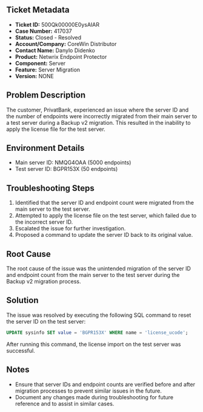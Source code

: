 ## Ticket Metadata
- **Ticket ID:** 500Qk00000E0ysAIAR
- **Case Number:** 417037
- **Status:** Closed - Resolved
- **Account/Company:** CoreWin Distributor
- **Contact Name:** Danylo Didenko
- **Product:** Netwrix Endpoint Protector
- **Component:** Server
- **Feature:** Server Migration
- **Version:** NONE

## Problem Description
The customer, PrivatBank, experienced an issue where the server ID and the number of endpoints were incorrectly migrated from their main server to a test server during a Backup v2 migration. This resulted in the inability to apply the license file for the test server.

## Environment Details
- Main server ID: NMQG4OAA (5000 endpoints)
- Test server ID: BGPR153X (50 endpoints)

## Troubleshooting Steps
1. Identified that the server ID and endpoint count were migrated from the main server to the test server.
2. Attempted to apply the license file on the test server, which failed due to the incorrect server ID.
3. Escalated the issue for further investigation.
4. Proposed a command to update the server ID back to its original value.

## Root Cause
The root cause of the issue was the unintended migration of the server ID and endpoint count from the main server to the test server during the Backup v2 migration process.

## Solution
The issue was resolved by executing the following SQL command to reset the server ID on the test server:

```sql
UPDATE sysinfo SET value = 'BGPR153X' WHERE name = 'license_ucode';
```

After running this command, the license import on the test server was successful.

## Notes
- Ensure that server IDs and endpoint counts are verified before and after migration processes to prevent similar issues in the future.
- Document any changes made during troubleshooting for future reference and to assist in similar cases.